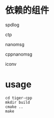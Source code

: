 # 依赖的组件

spdlog

ctp

nanomsg

cppnanomsg

iconv


# usage

```shell
cd tiger-cpp
mkdir build
cmake ..
make
```
